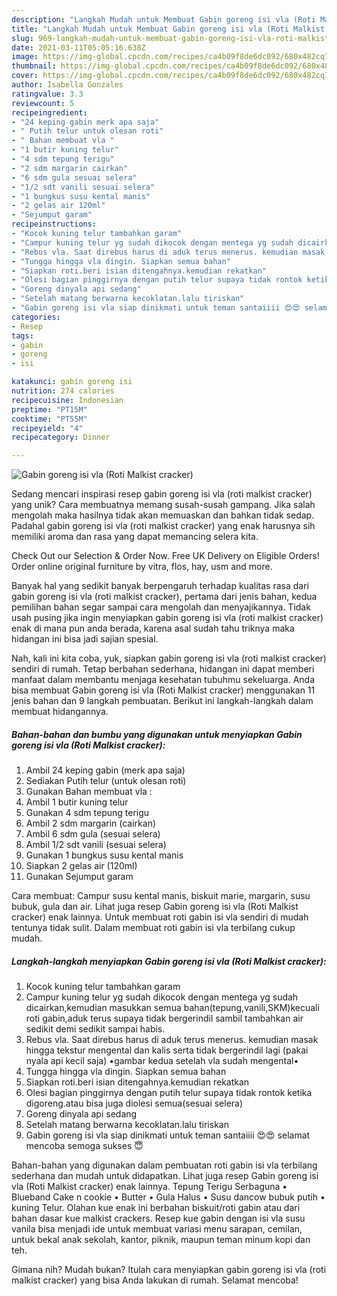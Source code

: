 ```yaml
---
description: "Langkah Mudah untuk Membuat Gabin goreng isi vla (Roti Malkist cracker), Enak Banget"
title: "Langkah Mudah untuk Membuat Gabin goreng isi vla (Roti Malkist cracker), Enak Banget"
slug: 969-langkah-mudah-untuk-membuat-gabin-goreng-isi-vla-roti-malkist-cracker-enak-banget
date: 2021-03-11T05:05:16.638Z
image: https://img-global.cpcdn.com/recipes/ca4b09f8de6dc092/680x482cq70/gabin-goreng-isi-vla-roti-malkist-cracker-foto-resep-utama.jpg
thumbnail: https://img-global.cpcdn.com/recipes/ca4b09f8de6dc092/680x482cq70/gabin-goreng-isi-vla-roti-malkist-cracker-foto-resep-utama.jpg
cover: https://img-global.cpcdn.com/recipes/ca4b09f8de6dc092/680x482cq70/gabin-goreng-isi-vla-roti-malkist-cracker-foto-resep-utama.jpg
author: Isabella Gonzales
ratingvalue: 3.3
reviewcount: 5
recipeingredient:
- "24 keping gabin merk apa saja"
- " Putih telur untuk olesan roti"
- " Bahan membuat vla "
- "1 butir kuning telur"
- "4 sdm tepung terigu"
- "2 sdm margarin cairkan"
- "6 sdm gula sesuai selera"
- "1/2 sdt vanili sesuai selera"
- "1 bungkus susu kental manis"
- "2 gelas air 120ml"
- "Sejumput garam"
recipeinstructions:
- "Kocok kuning telur tambahkan garam"
- "Campur kuning telur yg sudah dikocok dengan mentega yg sudah dicairkan,kemudian masukkan semua bahan(tepung,vanili,SKM)kecuali roti gabin,aduk terus supaya tidak bergerindil sambil tambahkan air sedikit demi sedikit sampai habis."
- "Rebus vla. Saat direbus harus di aduk terus menerus. kemudian masak hingga tekstur mengental dan kalis serta tidak bergerindil lagi (pakai nyala api kecil saja) •gambar kedua setelah vla sudah mengental•"
- "Tungga hingga vla dingin. Siapkan semua bahan"
- "Siapkan roti.beri isian ditengahnya.kemudian rekatkan"
- "Olesi bagian pinggirnya dengan putih telur supaya tidak rontok ketika digoreng.atau bisa juga diolesi semua(sesuai selera)"
- "Goreng dinyala api sedang"
- "Setelah matang berwarna kecoklatan.lalu tiriskan"
- "Gabin goreng isi vla siap dinikmati untuk teman santaiiii 😍😍 selamat mencoba semoga sukses 😇"
categories:
- Resep
tags:
- gabin
- goreng
- isi

katakunci: gabin goreng isi 
nutrition: 274 calories
recipecuisine: Indonesian
preptime: "PT15M"
cooktime: "PT55M"
recipeyield: "4"
recipecategory: Dinner

---
```



![Gabin goreng isi vla (Roti Malkist cracker)](https://img-global.cpcdn.com/recipes/ca4b09f8de6dc092/680x482cq70/gabin-goreng-isi-vla-roti-malkist-cracker-foto-resep-utama.jpg)

Sedang mencari inspirasi resep gabin goreng isi vla (roti malkist cracker) yang unik? Cara membuatnya memang susah-susah gampang. Jika salah mengolah maka hasilnya tidak akan memuaskan dan bahkan tidak sedap. Padahal gabin goreng isi vla (roti malkist cracker) yang enak harusnya sih memiliki aroma dan rasa yang dapat memancing selera kita.

Check Out our Selection &amp; Order Now. Free UK Delivery on Eligible Orders! Order online original furniture by vitra, flos, hay, usm and more.

Banyak hal yang sedikit banyak berpengaruh terhadap kualitas rasa dari gabin goreng isi vla (roti malkist cracker), pertama dari jenis bahan, kedua pemilihan bahan segar sampai cara mengolah dan menyajikannya. Tidak usah pusing jika ingin menyiapkan gabin goreng isi vla (roti malkist cracker) enak di mana pun anda berada, karena asal sudah tahu triknya maka hidangan ini bisa jadi sajian spesial.


Nah, kali ini kita coba, yuk, siapkan gabin goreng isi vla (roti malkist cracker) sendiri di rumah. Tetap berbahan sederhana, hidangan ini dapat memberi manfaat dalam membantu menjaga kesehatan tubuhmu sekeluarga. Anda bisa membuat Gabin goreng isi vla (Roti Malkist cracker) menggunakan 11 jenis bahan dan 9 langkah pembuatan. Berikut ini langkah-langkah dalam membuat hidangannya.

<!--inarticleads1-->

##### Bahan-bahan dan bumbu yang digunakan untuk menyiapkan Gabin goreng isi vla (Roti Malkist cracker):

1. Ambil 24 keping gabin (merk apa saja)
1. Sediakan  Putih telur (untuk olesan roti)
1. Gunakan  Bahan membuat vla :
1. Ambil 1 butir kuning telur
1. Gunakan 4 sdm tepung terigu
1. Ambil 2 sdm margarin (cairkan)
1. Ambil 6 sdm gula (sesuai selera)
1. Ambil 1/2 sdt vanili (sesuai selera)
1. Gunakan 1 bungkus susu kental manis
1. Siapkan 2 gelas air (120ml)
1. Gunakan Sejumput garam


Cara membuat: Campur susu kental manis, biskuit marie, margarin, susu bubuk, gula dan air. Lihat juga resep Gabin goreng isi vla (Roti Malkist cracker) enak lainnya. Untuk membuat roti gabin isi vla sendiri di mudah tentunya tidak sulit. Dalam membuat roti gabin isi vla terbilang cukup mudah. 

<!--inarticleads2-->

##### Langkah-langkah menyiapkan Gabin goreng isi vla (Roti Malkist cracker):

1. Kocok kuning telur tambahkan garam
1. Campur kuning telur yg sudah dikocok dengan mentega yg sudah dicairkan,kemudian masukkan semua bahan(tepung,vanili,SKM)kecuali roti gabin,aduk terus supaya tidak bergerindil sambil tambahkan air sedikit demi sedikit sampai habis.
1. Rebus vla. Saat direbus harus di aduk terus menerus. kemudian masak hingga tekstur mengental dan kalis serta tidak bergerindil lagi (pakai nyala api kecil saja) •gambar kedua setelah vla sudah mengental•
1. Tungga hingga vla dingin. Siapkan semua bahan
1. Siapkan roti.beri isian ditengahnya.kemudian rekatkan
1. Olesi bagian pinggirnya dengan putih telur supaya tidak rontok ketika digoreng.atau bisa juga diolesi semua(sesuai selera)
1. Goreng dinyala api sedang
1. Setelah matang berwarna kecoklatan.lalu tiriskan
1. Gabin goreng isi vla siap dinikmati untuk teman santaiiii 😍😍 selamat mencoba semoga sukses 😇


Bahan-bahan yang digunakan dalam pembuatan roti gabin isi vla terbilang sederhana dan mudah untuk didapatkan. Lihat juga resep Gabin goreng isi vla (Roti Malkist cracker) enak lainnya. Tepung Terigu Serbaguna • Blueband Cake n cookie • Butter • Gula Halus • Susu dancow bubuk putih • kuning Telur. Olahan kue enak ini berbahan biskuit/roti gabin atau dari bahan dasar kue malkist crackers. Resep kue gabin dengan isi vla susu vanila bisa menjadi ide untuk membuat variasi menu sarapan, cemilan, untuk bekal anak sekolah, kantor, piknik, maupun teman minum kopi dan teh. 

Gimana nih? Mudah bukan? Itulah cara menyiapkan gabin goreng isi vla (roti malkist cracker) yang bisa Anda lakukan di rumah. Selamat mencoba!

